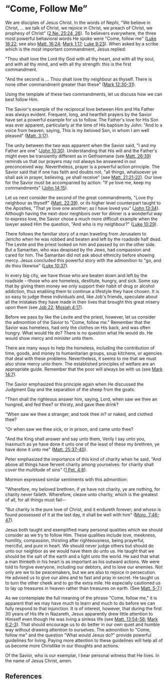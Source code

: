 # “Come, Follow Me”

We are disciples of Jesus Christ. In the words of Nephi, "We believe in
Christ, ... we talk of Christ, we rejoice in Christ, we preach of Christ, we
prophesy of Christ" ([2 Ne. 25:24,
26](/scriptures/bofm/2-ne/25.24,26?lang=eng#23)). To believers everywhere, the
three most powerful behavioral words He spoke were "Come, follow me" ([Luke
18:22](/scriptures/nt/luke/18.22?lang=eng#21); see also [Matt.
16:24](/scriptures/nt/matt/16.24?lang=eng#23); [Mark
1:17](/scriptures/nt/mark/1.17?lang=eng#16); [Luke
9:23](/scriptures/nt/luke/9.23?lang=eng#22)). When asked by a scribe which is
the most important commandment, Jesus replied:

"Thou shalt love the Lord thy God with all thy heart, and with all thy soul,
and with all thy mind, and with all thy strength: this is the first
commandment.

"And the second is ... Thou shalt love thy neighbour as thyself. There is none
other commandment greater than these" ([Mark
12:30-31](/scriptures/nt/mark/12.30-31?lang=eng#29)).

Using the template of these two commandments, let us discuss how we can best
follow Him.

The Savior's example of the reciprocal love between Him and His Father was
always evident. Frequent, long, and heartfelt prayers by the Savior have set a
powerful example for us to follow. The Father's love for His Son was ever
apparent, particularly at the time of His baptism by John: "And lo a voice
from heaven, saying, This is my beloved Son, in whom I am well pleased"
([Matt. 3:17](/scriptures/nt/matt/3.17?lang=eng#16)).

The unity between the two was apparent when the Savior said, "I and my Father
are one" ([John 10:30](/scriptures/nt/john/10.30?lang=eng#29)). Understanding
that His will and the Father's might even be transiently different as in
Gethsemane (see [Matt. 26:39](/scriptures/nt/matt/26.39?lang=eng#38)) reminds
us that our prayers may not always be answered in our preconceived way.
Nevertheless, prayer is a powerful action principle. The Savior said that if
one has faith and doubts not, "all things, whatsoever ye shall ask in prayer,
believing, ye shall receive" (see [Matt.
21:21-22](/scriptures/nt/matt/21.21-22?lang=eng#20)). Our love for the Savior
must be accompanied by action: "If ye love me, keep my commandments" ([John
14:15](/scriptures/nt/john/14.15?lang=eng#14)).

Let us next consider the second of the great commandments, "Love thy neighbour
as thyself" ([Matt. 22:39](/scriptures/nt/matt/22.39?lang=eng#38)), or its
higher level counterpart taught to the Apostles, "That ye love one another; as
I have loved you" ([John 13:34](/scriptures/nt/john/13.34?lang=eng#33)).
Although having the next-door neighbors over for dinner is a wonderful way to
express love, the Savior chose a much more difficult example when the lawyer
asked Him the question, "And who is my neighbour?" ([Luke
10:29](/scriptures/nt/luke/10.29?lang=eng#28)).

There follows the familiar story of a man traveling from Jerusalem to Jericho
when he was robbed and beaten and left by the roadside half dead. The Levite
and the priest looked on him and passed by on the other side. But a Samaritan,
who was despised by the Jews, had compassion and cared for him. The Samaritan
did not ask about ethnicity before showing mercy. Jesus concluded this
powerful story with the admonition to "go, and do thou likewise" ([Luke
10:37](/scriptures/nt/luke/10.37?lang=eng#36)).

In every big city, we have those who are beaten down and left by the roadside
--those who are homeless, destitute, hungry, and sick. Some say that by giving
them money we only support their habit of drug or alcohol addiction, thus
enabling them to continue a lifestyle they have chosen. It is so easy to judge
these individuals and, like Job's friends, speculate about all the mistakes
they have made in their lives that brought this great misery upon them (see
[Job 22](/scriptures/ot/job/22?lang=eng); [Mosiah
4:17](/scriptures/bofm/mosiah/4.17?lang=eng#16)).

Before we pass by like the Levite and the priest, however, let us consider the
admonition of the Savior to "Come, follow me." Remember that the Savior was
homeless, had only the clothes on His back, and was often hungry. What would
He do? There is no question what He would do. He would show mercy and minister
unto them.

There are many ways to help the homeless, including the contribution of time,
goods, and money to humanitarian groups, soup kitchens, or agencies that deal
with these problems. Nevertheless, it seems to me that we must also show mercy
unto them. The established principles of welfare are an appropriate guide.
Remember that the poor will always be with us (see [Mark
14:7](/scriptures/nt/mark/14.7?lang=eng#6)).

The Savior emphasized this principle again when He discussed the Judgment Day
and the separation of the sheep from the goats:

"Then shall the righteous answer him, saying, Lord, when saw we thee an
hungred, and fed thee? or thirsty, and gave thee drink?

"When saw we thee a stranger, and took thee in? or naked, and clothed thee?

"Or when saw we thee sick, or in prison, and came unto thee?

"And the King shall answer and say unto them, Verily I say unto you, Inasmuch
as ye have done it unto one of the least of these my brethren, ye have done it
unto me" ([Matt. 25:37-40](/scriptures/nt/matt/25.37-40?lang=eng#36)).

Peter emphasized the importance of this kind of charity when he said, "And
above all things have fervent charity among yourselves: for charity shall
cover the multitude of sins" ([1 Pet.
4:8](/scriptures/nt/1-pet/4.8?lang=eng#7)).

Mormon expressed similar sentiments with this admonition:

"Wherefore, my beloved brethren, if ye have not charity, ye are nothing, for
charity never faileth. Wherefore, cleave unto charity, which is the greatest
of all, for all things must fail--

"But charity is the pure love of Christ, and it endureth forever; and whoso is
found possessed of it at the last day, it shall be well with him" ([Moro.
7:46-47](/scriptures/bofm/moro/7.46-47?lang=eng#45)).

Jesus both taught and exemplified many personal qualities which we should
consider as we try to follow Him. These qualities include love, meekness,
humility, compassion, thirsting after righteousness, being prayerful,
merciful, and pure in heart. We should never judge others but should do unto
our neighbor as we would have them do unto us. He taught that we should be the
salt of the earth and a light unto the world. He said that what a man thinketh
in his heart is as important as his outward actions. We were told to forgive
everyone, including our debtors, and to love our enemies. Not only are we to
be peacemakers, but we are also to rejoice in persecution. He advised us to
give our alms and to fast and pray in secret. He taught us to turn the other
cheek and to go the extra mile. He especially cautioned us to lay up treasures
in heaven rather than treasures on earth. (See [Matt.
5-7](/scriptures/nt/matt/5?lang=eng).)

As we contemplate the full meaning of the phrase "Come, follow me," it is
apparent that we may have much to learn and much to do before we can fully
respond to that injunction. It is of interest, however, that during the first
30 years of His life in Nazareth, Jesus apparently drew little attention to
Himself even though He was living a sinless life (see [Matt.
13:54-56](/scriptures/nt/matt/13.54-56?lang=eng#53); [Mark
6:2-3](/scriptures/nt/mark/6.2-3?lang=eng#1)). That should encourage us to do
better in our own quiet and humble way without drawing attention to ourselves.
The admonition to "Come, follow me" and the question "What would Jesus do?"
provide powerful guidelines for living. Paying more attention to these
guidelines will help all of us become more Christlike in our thoughts and
actions.

Of the Savior, who is our exemplar, I bear personal witness that He lives. In
the name of Jesus Christ, amen.

## References

